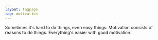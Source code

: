 ```yaml
---
layout: tagpage
tag: motivation
---
```


Sometimes it's hard to do things, even easy things. Motivation consists of reasons to do things. Everything's easier with good motivation.

